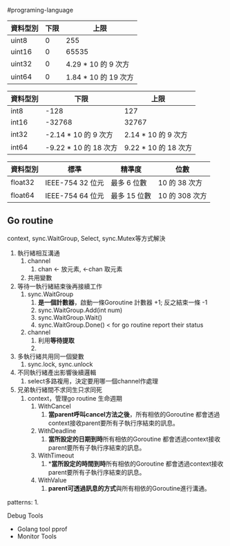 #programing-language

| 資料型別   | 下限  | 上限                |
| ------ | --- | ----------------- |
| uint8  | 0   | 255               |
| uint16 | 0   | 65535             |
| uint32 | 0   | 4.29 * 10 的 9 次方  |
| uint64 | 0   | 1.84 * 10 的 19 次方 |

|資料型別|下限|上限|
|---|---|---|
|int8|-128|127|
|int16|-32768|32767|
|int32|-2.14 * 10 的 9 次方|2.14 * 10 的 9 次方|
|int64|-9.22 * 10 的 18 次方|9.22 * 10 的 18 次方|

|資料型別|標準|精準度|位數|
|---|---|---|---|
|float32|IEEE-754 32 位元|最多 6 位數|10 的 38 次方|
|float64|IEEE-754 64 位元|最多 15 位數|10 的 308 次方|


## Go routine

context, sync.WaitGroup, Select, sync.Mutex等方式解決

1. 執行緒相互溝通 
	1. channel
		1. chan <- 放元素,  <-chan 取元素
	2. 共用變數
2. 等待一執行緒結束後再接續工作
	1. sync.WaitGroup
		1. **是一個計數器**，啟動一條Goroutine 計數器 +1; 反之結束一條 -1
		2. sync.WaitGroup.Add(int num)
		3. sync.WaitGroup.Wait()
		4. sync.WaitGroup.Done() < for go routine report their status
	2. channel
		1. 利用**等待提取**
		2. 
3. 多執行緒共用同一個變數
	1. sync.lock, sync.unlock
4. 不同執行緒產出影響後續邏輯
	1. select多路複用，決定要用哪一個channel作處理
5. 兄弟執行緒間不求同生只求同死
	1. context，管理go routine 生命週期
		1. WithCancel
			1. **當parent呼叫cancel方法之後**，所有相依的Goroutine 都會透過context接收parent要所有子執行序結束的訊息。
		2. WithDeadline
			1. **當所設定的日期到時**所有相依的Goroutine 都會透過context接收parent要所有子執行序結束的訊息。
		3. WithTimeout
			1. ***當所設定的時間到時**所有相依的Goroutine 都會透過context接收parent要所有子執行序結束的訊息。
		4. WithValue
			1. **parent可透過訊息的方式**與所有相依的Goroutine進行溝通。


patterns:
1. 


Debug Tools

- Golang tool pprof
- Monitor Tools